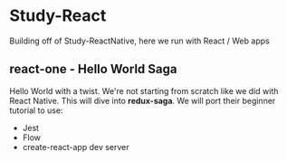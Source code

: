 # Study-React

Building off of Study-ReactNative, here we run with React / Web apps

## react-one - Hello World Saga

Hello World with a twist.  We're not starting from scratch like we did with React Native.  This will dive into **redux-saga**.  We will port their beginner tutorial to use:

* Jest
* Flow
* create-react-app dev server